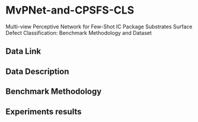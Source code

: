# MvPNet-and-CPSFS-CLS
Multi-view Perceptive Network for Few-Shot IC Package Substrates Surface Defect Classification: Benchmark Methodology and Dataset

## Data Link


## Data Description


## Benchmark Methodology


## Experiments results


